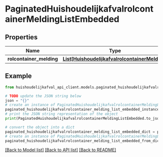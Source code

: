 # PaginatedHuishoudelijkafvalrolcontainerMeldingListEmbedded


## Properties

Name | Type | Description | Notes
------------ | ------------- | ------------- | -------------
**rolcontainer_melding** | [**List[HuishoudelijkafvalrolcontainerMelding]**](HuishoudelijkafvalrolcontainerMelding.md) |  | [optional] 

## Example

```python
from huishoudelijkafval_api_client.models.paginated_huishoudelijkafvalrolcontainer_melding_list_embedded import PaginatedHuishoudelijkafvalrolcontainerMeldingListEmbedded

# TODO update the JSON string below
json = "{}"
# create an instance of PaginatedHuishoudelijkafvalrolcontainerMeldingListEmbedded from a JSON string
paginated_huishoudelijkafvalrolcontainer_melding_list_embedded_instance = PaginatedHuishoudelijkafvalrolcontainerMeldingListEmbedded.from_json(json)
# print the JSON string representation of the object
print(PaginatedHuishoudelijkafvalrolcontainerMeldingListEmbedded.to_json())

# convert the object into a dict
paginated_huishoudelijkafvalrolcontainer_melding_list_embedded_dict = paginated_huishoudelijkafvalrolcontainer_melding_list_embedded_instance.to_dict()
# create an instance of PaginatedHuishoudelijkafvalrolcontainerMeldingListEmbedded from a dict
paginated_huishoudelijkafvalrolcontainer_melding_list_embedded_from_dict = PaginatedHuishoudelijkafvalrolcontainerMeldingListEmbedded.from_dict(paginated_huishoudelijkafvalrolcontainer_melding_list_embedded_dict)
```
[[Back to Model list]](../README.md#documentation-for-models) [[Back to API list]](../README.md#documentation-for-api-endpoints) [[Back to README]](../README.md)


